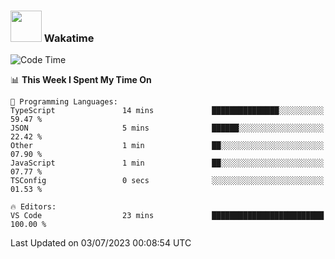 ### <img src="https://media.giphy.com/media/VgCDAzcKvsR6OM0uWg/giphy.gif" width="50"> Wakatime

  <!--START_SECTION:waka-->
![Code Time](http://img.shields.io/badge/Code%20Time-1%2C412%20hrs%2016%20mins-blue)

📊 **This Week I Spent My Time On** 

```text
💬 Programming Languages: 
TypeScript               14 mins             ███████████████░░░░░░░░░░   59.47 % 
JSON                     5 mins              ██████░░░░░░░░░░░░░░░░░░░   22.42 % 
Other                    1 min               ██░░░░░░░░░░░░░░░░░░░░░░░   07.90 % 
JavaScript               1 min               ██░░░░░░░░░░░░░░░░░░░░░░░   07.77 % 
TSConfig                 0 secs              ░░░░░░░░░░░░░░░░░░░░░░░░░   01.53 % 

🔥 Editors: 
VS Code                  23 mins             █████████████████████████   100.00 % 
```


 Last Updated on 03/07/2023 00:08:54 UTC
<!--END_SECTION:waka-->
